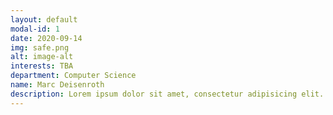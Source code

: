 ```yaml
---
layout: default
modal-id: 1
date: 2020-09-14
img: safe.png
alt: image-alt
interests: TBA
department: Computer Science
name: Marc Deisenroth
description: Lorem ipsum dolor sit amet, consectetur adipisicing elit. Mollitia neque assumenda ipsam nihil, molestias magnam, recusandae quos quis inventore quisquam velit asperiores, vitae? Reprehenderit soluta, eos quod consequuntur itaque. Nam.
---
```

